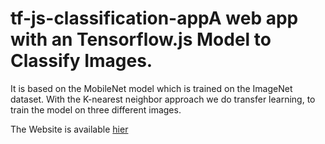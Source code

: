 # tf-js-classification-appA web app with an Tensorflow.js Model to Classify Images.
It is based on the MobileNet model which is trained on the ImageNet dataset. 
With the K-nearest neighbor approach we do transfer learning, to train the model on three different images.


The Website is available [hier](https://pizajolo.github.io/tf-js-classification-app/)